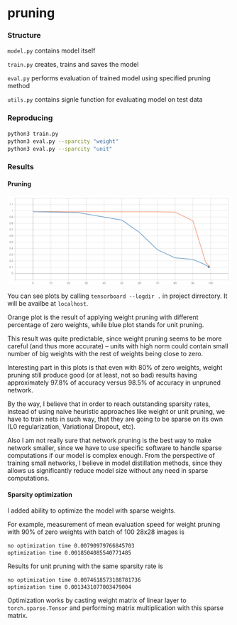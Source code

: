 # pruning

### Structure
`model.py` contains model itself

`train.py` creates, trains and saves the model

`eval.py` performs evaluation of trained model using specified pruning method

`utils.py` contains signle function for evaluating model on test data 

### Reproducing
```bash
python3 train.py
python3 eval.py --sparcity "weight"
python3 eval.py --sparcity "unit"
```

### Results

#### Pruning
![plot](plot.png)

You can see plots by calling `tensorboard --logdir .` in project dirrectory. 
It will be availbe at `localhost`.

Orange plot is the result of applying weight pruning 
with different percentage of zero weights, while blue plot stands for unit pruning.

This result was quite predictable, 
since weight pruning seems to be more careful (and thus more accurate) – 
units with high norm could contain small number of 
big weights with the rest of weights being close to zero.

Interesting part in this plots is that even with 80% of zero weights, 
weight pruning still produce good (or at least, not so bad) results 
having approximately 97.8% of accuracy versus 98.5% of accuracy in unpruned network.

By the way, I believe that in order to reach outstanding sparsity rates, instead of 
using naive heuristic approaches like weight or unit pruning, we have to
train nets in such way, that they are going to be sparse 
on its own (L0 regularization, Variational Dropout, etc).

Also I am not really sure that network pruning is the best way to make network smaller,
since we have to use specific software to handle sparse computations if our model is complex enough.
From the perspective of training small networks, 
I believe in model distillation methods, since they allows us significantly reduce model size without
any need in sparse computations.

#### Sparsity optimization
I added ability to optimize the model with sparse weights.

For example, measurement of mean evaluation speed for weight pruning with 90% of zero weights
with batch of 100 28x28 images is
```
no optimization time 0.00790979766845703
optimization time 0.0018504085540771485
```

Results for unit pruning with the same sparsity rate is
```
no optimization time 0.0074618573188781736
optimization time 0.0013431077003479004
```

Optimization works by casting weight matrix of linear layer to `torch.sparse.Tensor` and performing 
matrix multiplication with this sparse matrix.